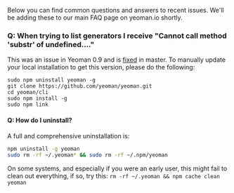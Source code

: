Below you can find common questions and answers to recent issues. We'll be adding these to our main FAQ page on yeoman.io shortly.

### Q: When trying to list generators I receive "Cannot call method 'substr' of undefined...."

This was an issue in Yeoman 0.9 and is [fixed](https://github.com/yeoman/generators/issues/21) in master. To manually update your local installation to get this version, please do the following:

```
sudo npm uninstall yeoman -g
git clone https://github.com/yeoman/yeoman.git
cd yeoman/cli
sudo npm install -g
sudo npm link
```

#### Q: How do I uninstall?

A full and comprehensive uninstallation is:

```sh
npm uninstall -g yeoman
sudo rm -rf ~/.yeoman* && sudo rm -rf ~/.npm/yeoman
```

On some systems, and especially if you were an early user, this might fail to clean out everything, if so, try this: `rm -rf ~/.yeoman && npm cache clean yeoman`

